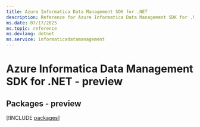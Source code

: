 ```yaml
---
title: Azure Informatica Data Management SDK for .NET
description: Reference for Azure Informatica Data Management SDK for .NET
ms.date: 07/17/2025
ms.topic: reference
ms.devlang: dotnet
ms.service: informaticadatamanagement
---
```

# Azure Informatica Data Management SDK for .NET - preview
## Packages - preview
[!INCLUDE [packages](informatica-data-management-index.md)]